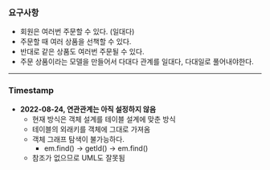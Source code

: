 ### 요구사항
- 회원은 여러번 주문할 수 있다. (일대다)
- 주문할 때 여러 상품을 선책할 수 있다.
- 반대로 같은 상품도 여러번 주문될 수 있다.
- 주문 상품이라는 모델을 만들어서 다대다 관계를 일대다, 다대일로 풀어내야한다.

---
### Timestamp

- **2022-08-24, 연관관계는 아직 설정하지 않음**
  - 현재 방식은 객체 설계를 테이블 설계에 맞춘 방식
  - 테이블의 외래키를 객체에 그대로 가져옴
  - 객체 그래프 탐색이 불가능하다.
    - em.find() -> getId() -> em.find() 
  - 참조가 없으므로 UML도 잘못됨